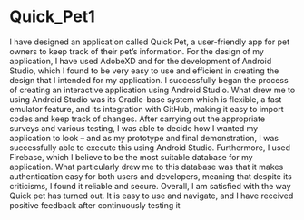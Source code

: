 # Quick_Pet1
I have designed an application called Quick Pet, a user-friendly app for pet 
owners to keep track of their pet’s information. For the design of my application, I have 
used AdobeXD and for the development of Android Studio, which I found to be very 
easy to use and efficient in creating the design that I intended for my application. I 
successfully began the process of creating an interactive application using Android 
Studio. What drew me to using Android Studio was its Gradle-base system which is 
flexible, a fast emulator feature, and its integration with GitHub, making it easy to import 
codes and keep track of changes.
After carrying out the appropriate surveys and various testing, I was able to decide how 
I wanted my application to look – and as my prototype and final demonstration, I was 
successfully able to execute this using Android Studio.
Furthermore, I used Firebase, which I believe to be the most suitable database for my 
application. What particularly drew me to this database was that it makes authentication 
easy for both users and developers, meaning that despite its criticisms, I found it reliable 
and secure.
Overall, I am satisfied with the way Quick pet has turned out. It is easy to use and 
navigate, and I have received positive feedback after continuously testing it
